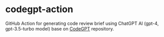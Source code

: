 # codegpt-action

GitHub Action for generating code review brief using ChatGPT AI (gpt-4, gpt-3.5-turbo model) base on [CodeGPT](https://github.com/appleboy/CodeGPT) repository.
